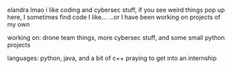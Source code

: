 elandra lmao
i like coding and cybersec stuff,
if you see weird things pop up here, I sometimes find code I like...
...or I have been working on projects of my own

working on: drone team things, more cybersec stuff, and some small python projects

languages: python, java, and a bit of c++
praying to get into an internship


<!---
Elandraaa/Elandraaa is a ✨ special ✨ repository because its `README.md` (this file) appears on your GitHub profile.
You can click the Preview link to take a look at your changes.
--->
